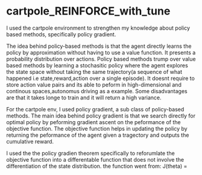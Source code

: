 # cartpole_REINFORCE_with_tune


I used the cartpole environment to strengthen my knowledge about policy based methods, specifically policy gradient.

The idea behind policy-based methods is that the agent directly learns the policy by approximation without having to use a value function. It presents a probability distribution over actions. Policy based methods trump over value based methods by learning a stochasitic policy where the agent explores the state space without taking the same trajectory(a sequence of what happened i.e state,reward,action over a single episode). It doesnt require to store action value pairs and its able to peform in high-dimensional and continous spaces,autonomus driving as a example. Some disadvantages are that it takes longe to train and it will return a high variance.


For the cartpole env, I used policy gradient, a sub class of policy-based methods. The main idea behind policy gradient is that we search directly for optimal policy by peforming gradient ascent on the peformance of the objective function. The objective function helps in updating the policy by returning the peformance of the agent given a tragectory and outputs the cumulative reward. 

I used the the policy gradien theorem specifically to reforumlate the objective function into a differentable function that does not involve the differentiation of the state distribution. 
the function went from: J(theta) = 
